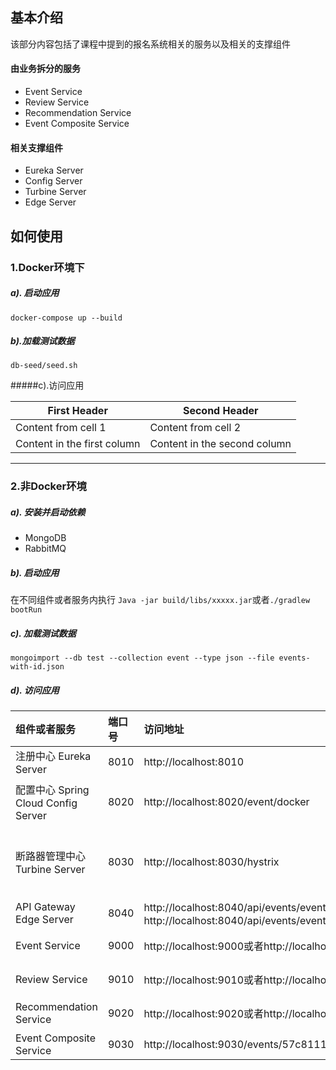 ## 基本介绍

该部分内容包括了课程中提到的报名系统相关的服务以及相关的支撑组件

#### 由业务拆分的服务

* Event Service
* Review Service
* Recommendation Service
* Event Composite Service

#### 相关支撑组件
* Eureka Server
* Config Server
* Turbine Server
* Edge Server

## 如何使用


### 1.Docker环境下

##### a). 启动应用

```docker-compose up --build```

##### b).加载测试数据

```db-seed/seed.sh```

#####c).访问应用

First Header | Second Header
------------ | -------------
Content from cell 1 | Content from cell 2
Content in the first column | Content in the second column
---

### 2.非Docker环境

##### a). 安装并启动依赖

* MongoDB
* RabbitMQ

##### b). 启动应用

在不同组件或者服务内执行
```Java -jar build/libs/xxxxx.jar```或者```./gradlew bootRun```

##### c). 加载测试数据

```mongoimport --db test --collection event --type json --file events-with-id.json```


##### d). 访问应用

| 组件或者服务    | 端口号         | 访问地址| 描述信息| 
|:------------- |:------------|:-------|:-------|
|注册中心 Eureka Server|8010|http://localhost:8010|查看注册的服务和支撑组件|
|配置中心 Spring Cloud Config Server|8020|http://localhost:8020/event/docker|访问profile=docker场景下的EventService配置信息。注意在该场景下，使用的是github的config-repo，请确保网络畅通|
|断路器管理中心 Turbine Server|8030|http://localhost:8030/hystrix|```输入http://localhost:8030/turbine.stream?cluster=default```;使用siege模拟请求测试，查看Hystrix Dashboard的变化,命令如下所示```siege http://localhost:9030/events/57c811115d6fe2b86380d538```和```siege http://localhost:9030/events/aaaaa```|
|API Gateway Edge Server|8040|http://localhost:8040/api/events/events或者http://localhost:8040/api/events/events/57c811115d6fe2b86380d538|访问Edge Server, http://localhost:8040/api/event-composite/events/57c811115d6fe2b86380d538|
|Event Service|9000|http://localhost:9000或者http://localhost:9000/events|使用浏览器访问EventService首页以及使用Curl访问EventService首页|
|Review Service|9010|http://localhost:9010或者http://localhost:9010/reviews|使用浏览器访问ReviewService首页以及使用Curl访问ReviewService首页|
|Recommendation Service|9020|http://localhost:9020或者http://localhost:9020/recommendations|使用浏览器访问RecommendationService首页以及使用Curl访问RecommendationService|
|Event Composite Service|9030|http://localhost:9030/events/57c811115d6fe2b86380d538|查看Event聚合后的明细|

